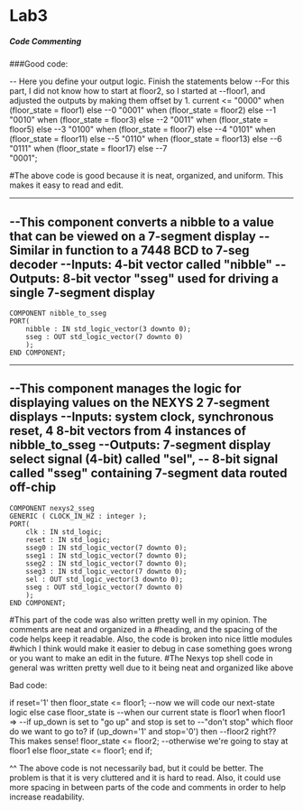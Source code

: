 Lab3
====
##### Code Commenting

###Good code:

-- Here you define your output logic. Finish the statements below
--For this part, I did not know how to start at floor2, so I started at
--floor1, and adjusted the outputs by making them offset by 1.
current <= "0000" when (floor_state = floor1) else --0
			"0001" when (floor_state = floor2) else    --1
			"0010" when (floor_state = floor3) else    --2
			"0011" when (floor_state = floor5) else    --3
			"0100" when (floor_state = floor7) else    --4
			"0101" when (floor_state = floor11) else   --5
			"0110" when (floor_state = floor13) else   --6
			"0111" when (floor_state = floor17) else   --7		
			"0001";
			
#The above code is good because it is neat, organized, and uniform. This makes it easy to read and edit.

---------------------------------------------------------------------------------------
--This component converts a nibble to a value that can be viewed on a 7-segment display
--Similar in function to a 7448 BCD to 7-seg decoder
--Inputs: 4-bit vector called "nibble"
--Outputs: 8-bit vector "sseg" used for driving a single 7-segment display
---------------------------------------------------------------------------------------
	COMPONENT nibble_to_sseg
	PORT(
		nibble : IN std_logic_vector(3 downto 0);          
		sseg : OUT std_logic_vector(7 downto 0)
		);
	END COMPONENT;

---------------------------------------------------------------------------------------------
--This component manages the logic for displaying values on the NEXYS 2 7-segment displays
--Inputs: system clock, synchronous reset, 4 8-bit vectors from 4 instances of nibble_to_sseg
--Outputs: 7-segment display select signal (4-bit) called "sel", 
--         8-bit signal called "sseg" containing 7-segment data routed off-chip
---------------------------------------------------------------------------------------------
	COMPONENT nexys2_sseg
	GENERIC ( CLOCK_IN_HZ : integer );
	PORT(
		clk : IN std_logic;
		reset : IN std_logic;
		sseg0 : IN std_logic_vector(7 downto 0);
		sseg1 : IN std_logic_vector(7 downto 0);
		sseg2 : IN std_logic_vector(7 downto 0);
		sseg3 : IN std_logic_vector(7 downto 0);          
		sel : OUT std_logic_vector(3 downto 0);
		sseg : OUT std_logic_vector(7 downto 0)
		);
	END COMPONENT;
	

#This part of the code was also written pretty well in my opinion. The comments are neat and organized in a
#heading, and the spacing of the code helps keep it readable. Also, the code is broken into nice little modules
#which I think would make it easier to debug in case something goes wrong or you want to make an edit in the future.
#The Nexys top shell code in general was written pretty well due to it being neat and organized like above



Bad code:

if reset='1' then
			floor_state <= floor1;
		--now we will code our next-state logic
		else
			case floor_state is
				--when our current state is floor1
				when floor1 =>
					--if up_down is set to "go up" and stop is set to 
					--"don't stop" which floor do we want to go to?
					if (up_down='1' and stop='0') then 
						--floor2 right?? This makes sense!
						floor_state <= floor2;
					--otherwise we're going to stay at floor1
					else
						floor_state <= floor1;
					end if;


^^ The above code is not necessarily bad, but it could be better. 
The problem is that it is very cluttered and it is hard to read.
Also, it could use more spacing in between parts of the code and
comments in order to help increase readability.
